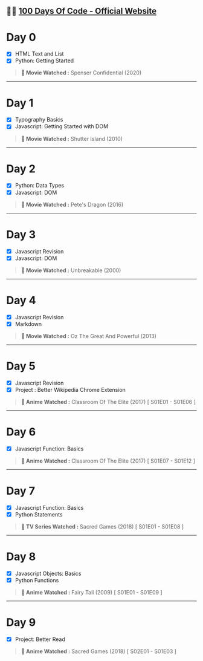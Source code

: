
👩‍💻 [100 Days Of Code - Official Website](https://www.100daysofcode.com/)
-

# Day 0

 - [X] HTML Text and List
 - [X] Python: Getting Started

> **🍿 Movie Watched :** Spenser Confidential (2020)
---

# Day 1

 - [X] Typography Basics
 - [X] Javascript: Getting Started with DOM
 
> **🍿 Movie Watched :** Shutter Island (2010)
---

# Day 2

 - [X] Python: Data Types
 - [X] Javascript: DOM

> **🍿 Movie Watched :** Pete's Dragon (2016)
---

# Day 3

 - [X] Javascript Revision
 - [X] Javascript: DOM

> **🍿 Movie Watched :** Unbreakable (2000)
---

# Day 4

 - [X] Javascript Revision
 - [X] Markdown

> **🍿 Movie Watched :** Oz The Great And Powerful (2013)
---

# Day 5

 - [X] Javascript Revision
 - [X] Project : Better Wikipedia Chrome Extension

> **🍿 Anime Watched :** Classroom Of The Elite (2017) \[ S01E01 - S01E06 ]
---

# Day 6

 - [X] Javascript Function: Basics

> **🍿 Anime Watched :** Classroom Of The Elite (2017) \[ S01E07 - S01E12 ]
---

# Day 7

 - [X] Javascript Function: Basics
 - [X] Python Statements

> **🍿 TV Series Watched :** Sacred Games (2018) \[ S01E01 - S01E08 ]
---

# Day 8

 - [X] Javascript Objects: Basics
 - [X] Python Functions

> **🍿 Anime Watched :** Fairy Tail (2009) \[ S01E01 - S01E09 ]
---

# Day 9

 - [X] Project: Better Read

> **🍿 Anime Watched :** Sacred Games (2018) \[ S02E01 - S01E03 ]

